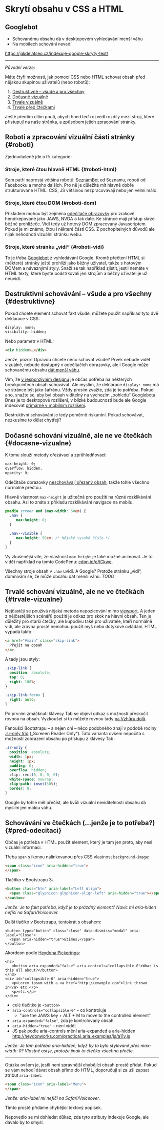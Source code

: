 # Skrytí obsahu v CSS a HTML

## Googlebot

* Schovanému obsahu dá v desktopovém vyhledávání menší váhu
* Na mobilech schování nevadí

https://jakdelatseo.cz/indexuje-google-skryty-text/



----

*Původní verze:*

Máte čtyři možnosti, jak pomocí CSS nebo HTML schovat obsah před nějakou skupinou uživatelů (nebo robotů):

1. [Destruktivně – všude a pro všechny](#destruktivne) 
2. [Dočasně vizuálně](#docasne-vizualne)  
3. [Trvale vizuálně](#trvale-vizualne) 
4. [Trvale před čtečkami](#pred-odecitaci) 

Ještě předtím cítím pnutí, abych hned teď rozvedl rozdíly mezi stroji, které přistupují na naše stránka, a způsobem jejich zpracování stránky.


## Roboti a zpracování vizuální části stránky {#roboti}

Zjednodušeně jde o tři kategorie:

### Stroje, které čtou hlavně HTML {#roboti-html}

Sem patří naprostá většina robotů: [SeznamBot](https://napoveda.seznam.cz/cz/fulltext-hledani-v-internetu/seznambot/) od Seznamu, roboti od Facebooku a mnoho dalších. Pro ně je důležité mít hlavně dobře strukturované HTML. CSS, JS většinou nezpracovávají nebo jen velmi málo.

### Stroje, které čtou DOM {#roboti-dom}

Příkladem mohou být zejména [odečítače obrazovky](testovani-odecitace.md) pro zrakově hendikepované jako JAWS, NVDA a tak dále. Ke stránce mají přístup skrze běžné prohlížeče. Vidí tedy už hotový DOM zpracovaný Javascriptem. Pokud je mi známo, čtou i některé části CSS. Z pochopitelných důvodů ale nijak nehodnotí vizuální stránku webu. 

### Stroje, které stránku „vidí“ {#roboti-vidi}

To je třeba [Googlebot](https://support.google.com/webmasters/answer/182072?hl=cs) z vyhledávání Google. Kromě přečtení HTML si (některé) stránky ještě prohlíží jako běžný uživatel, takže s hotovým DOMem a návaznými styly. Snaží se tak například zjistit, jestli nemáte v HTML texty, které byste podstrkovali jen strojům a běžný uživatel je už neuvidí.


## Destruktivní schovávání – všude a pro všechny {#destruktivne}

Pokud chcete element schovat fakt všude, můžete použít například tyto dvě deklarace v CSS:

```css
display: none; 
visibility: hidden;
```

Nebo parametr v HTML:

```html
<div hidden>…</div>
```

Jenže, pozor! Opravdu chcete něco schovat všude? Prvek nebude vidět vizuálně, nebude dostupný v odečítačích obrazovky, ale i Google může schovanému obsahu [dát menší váhu](https://www.seroundtable.com/google-display-none-20626.html). 

Vím, že [v responzivním designu](https://www.vzhurudolu.cz/responzivni-design) je občas potřeba na některých breakpointech obsah schovávat. Ale myslím, že deklarace `display: none` má ve stránce být jako šafránu. Vždy prosím zvažte, zda je to potřeba. Pokud ano, snažte se, aby byl obsah viditelný na výchozím „pohledu“ Googlebota. Dnes je to desktopové rozlišení, v blízké budoucnosti bude ale Google indexovat [primárně v mobilním rozlišení](https://www.vzhurudolu.cz/blog/73-google-mobile-first).

Destruktivní schovávání je tedy poměrně riskantní. Pokud schovávat, nezkusíme to dělat chytřeji?


## Dočasné schování vizuálně, ale ne ve čtečkách {#docasne-vizualne}

K tomu slouží metody ořezávací a zprůhledňovací:

```css
max-height: 0;
overflow: hidden;
opacity: 0;
```

Odečítače obrazovky [neschovávají ořezaný obsah](https://webaim.org/blog/screen-readers-and-css/), takže tohle všechno normálně přečtou.

Hlavně vlastnost `max-height` je užitečná pro použití na různé rozklikávání obsahu. Asi to znáte z příkladu rozklikávání navigace na mobilu:

```css
@media screen and (max-width: 60em) {
  .nav {
     max-height: 0;
  }  

  .nav--visible {
     max-height: 50em; /* Nějaké vysoké číslo */
  }
}
```

Vy zkušenější víte, že vlastnost `max-height` je také možné animovat. Je to vidět například na tomto CodePenu: [cdpn.io/e/ICkwe](https://codepen.io/LFeh/pen/ICkwe).

Všechny stroje obsah v `.nav` uvidí. A Google? Protože stránku „vidí“, domnívám se, že může obsahu dát menší váhu. *TODO*


## Trvalé schování vizuálně, ale ne ve čtečkách {#trvale-vizualne}

Nejčastěji se používá nějaká metoda napozicování mimo [viewport](viewport.md). A jeden z nějčastějších scénářů použití je odkaz pro skok na hlavní obsah. Ten je důležitý pro starší čtečky, ale kupodivu také pro uživatele, kteří normálně vidí, ale zrovna prostě nemohou použít myš nebo dotykové ovládání. HTML vypadá takto:

```html
<a href="#main" class="skip-link">
  Přejít na obsah
</a>
```

A tady jsou styly:

```css
.skip-link {
  position: absolute;
  top: 0;
  right: 100%;
}

.skip-link:focus {
  right: auto;
}
```

Po prvním zmáčknutí klávesy Tab se objeví odkaz s možností přeskočit rovnou na obsah. Vyzkoušet si to můžete rovnou tady [na Vzhůru dolů](https://www.vzhurudolu.cz).

Fanoušci Bootstrapu – a nejen oni – něco podobného znají v podobě rodiny [.sr-only tříd](https://getbootstrap.com/docs/4.0/utilities/screenreaders/) („Screeen Reader Only“). Tato varianta ovšem nepočítá s možností zobrazení obsahu po přístupu z klávesy Tab:

```css
.sr-only {
  position: absolute;
  width: 1px;
  height: 1px;
  padding: 0;
  overflow: hidden;
  clip: rect(0, 0, 0, 0);
  white-space: nowrap;
  clip-path: inset(50%);
  border: 0;
}
```

Google by tohle měl přečíst, ale kvůli vizuální neviditelnosti obsahu dá myslím jen malou váhu.


## Schovávání ve čtečkách (…jenže je to potřeba?) {#pred-odecitaci} 

Občas je potřeba v HTML použít element, který je tam jen proto, aby nesl vizuální informaci. 

Třeba `span` s ikonou nalinkovanou přes CSS vlastnost `background-image`:

```html
<span class="icon" aria-hidden="true">
</span>
```

Tlačítko v Bootstrapu 3:

```html
<button class="btn" aria-label="Left Align">
  <span class="glyphicon glyphicon-align-left" aria-hidden="true"></span>
</button>
```

*Jenže: Je to fakt potřeba, když je to prázdný element? Navíc mi aria-hiden nefičí na Safari/Voiceover.*

Další tlačíko v Bootstrapu, tentokrát s obsahem:

```
<button type="button" class="close" data-dismiss="modal" aria-label="Close">
  <span aria-hidden="true">&times;</span>
</button>
```

Akordeon podle [Heydona Pickeringa](http://heydonworks.com/practical_aria_examples/#progressive-collapsibles):

```
<h3>
   <button aria-expanded="false" aria-controls="collapsible-0">What is this all about?</button>
</h3>
<div id="collapsible-0" aria-hidden="true">
   <p>Lorem ipsum with a <a href="http://example.com">link thrown in</a> etc.</p>
   <p>etc.</p>
</div>
```

* celé tlačítko je `<button>`
*  `aria-controls="collapsible-0"` - co kontroluje
    * "use the JAWS key + ALT + M to move to the controlled element"
* `aria-expanded="false"`, zda je kontrolovaný obsah
* `aria-hidden="true"` - není vidět
* JS pak podle aria-controls mění aria-expanded a aria-hidden http://heydonworks.com/practical_aria_examples/js/a11y.js


*Jenže: Je tam potřeba aria-hidden, když by to bylo stylované přes max-width: 0? Vlastně asi je, protože jinak to čtečka všechno přečte.*

---

Otázka ovšem je, jestli není správnější chybějící obsah prostě přidat. Pokud se vám nehodí dávat obsah přímo do HTML, doporučuji si za uši zapsat atribut `aria-label`.

```html
<span class="icon" aria-label="Menu">
</span>
```

*Jenže: aria-label mi nefičí na Safari/Voiceover.*

Tímto prostě přidáme chybějící textový popisek.

Nepovedlo se mi dohledat důkaz, zda tyto atributy indexuje Google, ale dávalo by to smysl.


